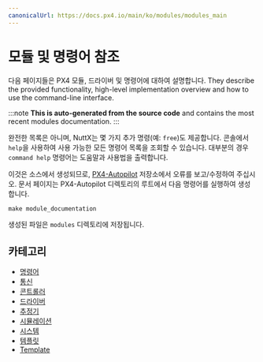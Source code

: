 ```yaml
---
canonicalUrl: https://docs.px4.io/main/ko/modules/modules_main
---
```



# 모듈 및 명령어 참조

다음 페이지들은 PX4 모듈, 드라이버 및 명령어에 대하여 설명합니다. They describe the provided functionality, high-level implementation overview and how to use the command-line interface.

:::note
**This is auto-generated from the source code** and contains the most recent modules documentation.
:::

완전한 목록은 아니며, NuttX는 몇 가지 추가 명령(예: `free`)도 제공합니다. 콘솔에서 `help`을 사용하여 사용 가능한 모든 명령어 목록을 조회할 수 있습니다. 대부분의 경우 `command help` 명령어는 도움말과 사용법을 출력합니다.

이것은 소스에서 생성되므로, [PX4-Autopilot](https://github.com/PX4/PX4-Autopilot) 저장소에서 오류를 보고/수정하여 주십시오. 문서 페이지는 PX4-Autopilot 디렉토리의 루트에서 다음 명령어를 실행하여 생성합니다.

```
make module_documentation
```
생성된 파일은 `modules` 디렉토리에 저장됩니다.

## 카테고리
- [명령어](modules_autotune.md)
- [통신](modules_command.md)
- [콘트롤러](modules_communication.md)
- [드라이버](modules_controller.md)
- [추정기](modules_driver.md)
- [시뮬레이션](modules_estimator.md)
- [시스템](modules_simulation.md)
- [템플릿](modules_system.md)
- [Template](modules_template.md)
